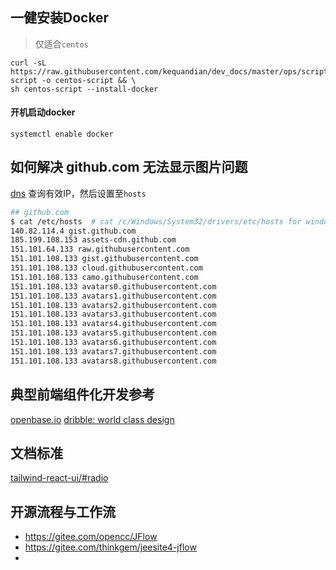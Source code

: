 ## 一健安装Docker
> 仅适合`centos`
```
curl -sL https://raw.githubusercontent.com/kequandian/dev_docs/master/ops/scripts/centos-script -o centos-script && \ 
sh centos-script --install-docker
```
#### 开机启动docker
```
systemctl enable docker
```


## 如何解决 github.com 无法显示图片问题
[dns](http://tool.chinaz.com/dns?type=1&host=github.com) 查询有效IP，然后设置至`hosts`
>
```sh
## github.com
$ cat /etc/hosts  # cat /c/Windows/System32/drivers/etc/hosts for windows
140.82.114.4 gist.github.com
185.199.108.153 assets-cdn.github.com
151.101.64.133 raw.githubusercontent.com
151.101.108.133 gist.githubusercontent.com
151.101.108.133 cloud.githubusercontent.com
151.101.108.133 camo.githubusercontent.com
151.101.108.133 avatars0.githubusercontent.com
151.101.108.133 avatars1.githubusercontent.com
151.101.108.133 avatars2.githubusercontent.com
151.101.108.133 avatars3.githubusercontent.com
151.101.108.133 avatars4.githubusercontent.com
151.101.108.133 avatars5.githubusercontent.com
151.101.108.133 avatars6.githubusercontent.com
151.101.108.133 avatars7.githubusercontent.com
151.101.108.133 avatars8.githubusercontent.com
```

## 典型前端组件化开发参考
[openbase.io](https://openbase.io)
[dribble: world class design](https://dribbble.com)

## 文档标准
[tailwind-react-ui/#radio](https://emortlock.github.io/tailwind-react-ui/)


## 开源流程与工作流
- https://gitee.com/opencc/JFlow
- https://gitee.com/thinkgem/jeesite4-jflow
- 
